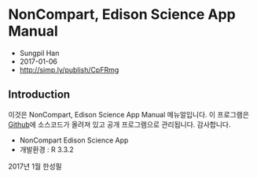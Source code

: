 # NonCompart, Edison Science App Manual

- Sungpil Han
- 2017-01-06
- http://simp.ly/publish/CpFRmg

## Introduction

이것은 NonCompart, Edison Science App Manual 메뉴얼입니다.
이 프로그램은 [Github](http://github.com/shanmdphd/edisonNoncompart)에 소스코드가 올려져 있고 공개 프로그램으로 관리됩니다.
감사합니다.

- NonCompart Edison Science App 
- 개발환경 : R 3.3.2

2017년 1월
한성필
